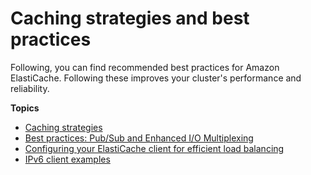 # Caching strategies and best practices<a name="BestPractices"></a>

Following, you can find recommended best practices for Amazon ElastiCache\. Following these improves your cluster's performance and reliability\. 

**Topics**
+ [Caching strategies](Strategies.md)
+ [Best practices: Pub/Sub and Enhanced I/O Multiplexing](best-practices-pubsub.md)
+ [Configuring your ElastiCache client for efficient load balancing](BestPractices.LoadBalancing.md)
+ [IPv6 client examples](network-type-best-practices.md)